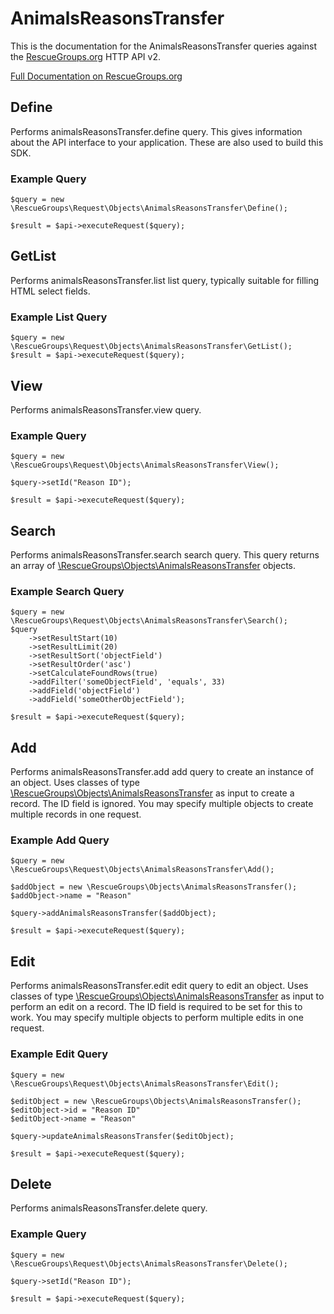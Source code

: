 # AnimalsReasonsTransfer

This is the documentation for the AnimalsReasonsTransfer queries against the [RescueGroups.org](https://www.rescuegroups.org/) HTTP API v2.

[Full Documentation on RescueGroups.org](https://userguide.rescuegroups.org/display/APIDG/Object+definitions#Objectdefinitions-animalsReasonsTransfer)

## Define
Performs animalsReasonsTransfer.define query. This gives information about the API interface to your application. These are also used to build this SDK.

### Example Query

    $query = new \RescueGroups\Request\Objects\AnimalsReasonsTransfer\Define();

    $result = $api->executeRequest($query);
## GetList
Performs animalsReasonsTransfer.list list query, typically suitable for filling HTML select fields.

### Example List Query

    $query = new \RescueGroups\Request\Objects\AnimalsReasonsTransfer\GetList();
    $result = $api->executeRequest($query);
## View
Performs animalsReasonsTransfer.view query.

### Example Query

    $query = new \RescueGroups\Request\Objects\AnimalsReasonsTransfer\View();

    $query->setId("Reason ID");

    $result = $api->executeRequest($query);

## Search
Performs animalsReasonsTransfer.search search query. This query returns an array of [\RescueGroups\Objects\AnimalsReasonsTransfer](../../../src/Objects/AnimalsReasonsTransfer.php) objects.

### Example Search Query

    $query = new \RescueGroups\Request\Objects\AnimalsReasonsTransfer\Search();
    $query
        ->setResultStart(10)
        ->setResultLimit(20)
        ->setResultSort('objectField')
        ->setResultOrder('asc')
        ->setCalculateFoundRows(true)
        ->addFilter('someObjectField', 'equals', 33)
        ->addField('objectField')
        ->addField('someOtherObjectField');

    $result = $api->executeRequest($query);
## Add
Performs animalsReasonsTransfer.add add query to create an instance of an object. Uses classes of type [\RescueGroups\Objects\AnimalsReasonsTransfer](../../../src/Objects/AnimalsReasonsTransfer.php) as input to create a record. The ID field is ignored. You may specify multiple objects to create multiple records in one request.

### Example Add Query

    $query = new \RescueGroups\Request\Objects\AnimalsReasonsTransfer\Add();

    $addObject = new \RescueGroups\Objects\AnimalsReasonsTransfer();
    $addObject->name = "Reason"

    $query->addAnimalsReasonsTransfer($addObject);

    $result = $api->executeRequest($query);
## Edit
Performs animalsReasonsTransfer.edit edit query to edit an object. Uses classes of type [\RescueGroups\Objects\AnimalsReasonsTransfer](../../../src/Objects/AnimalsReasonsTransfer.php) as input to perform an edit on a record. The ID field is required to be set for this to work. You may specify multiple objects to perform multiple edits in one request.

### Example Edit Query

    $query = new \RescueGroups\Request\Objects\AnimalsReasonsTransfer\Edit();

    $editObject = new \RescueGroups\Objects\AnimalsReasonsTransfer();
    $editObject->id = "Reason ID"
    $editObject->name = "Reason"

    $query->updateAnimalsReasonsTransfer($editObject);

    $result = $api->executeRequest($query);
## Delete
Performs animalsReasonsTransfer.delete query.

### Example Query

    $query = new \RescueGroups\Request\Objects\AnimalsReasonsTransfer\Delete();

    $query->setId("Reason ID");

    $result = $api->executeRequest($query);

